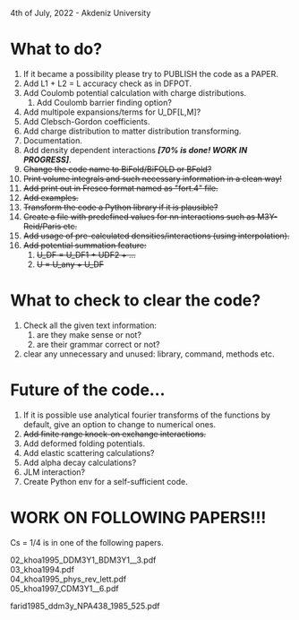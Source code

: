 4th of July, 2022 - Akdeniz University

# What to do?
1. If it became a possibility please try to PUBLISH the code as a PAPER.
2. Add L1 + L2 = L accuracy check as in DFPOT.
3. Add Coulomb potential calculation with charge distributions.
   1. Add Coulomb barrier finding option?
4. Add multipole expansions/terms for U_DF[L,M]?
5. Add Clebsch-Gordon coefficients.
6. Add charge distribution to matter distribution transforming.
7. Documentation. 
8. Add density dependent interactions **_[70% is done! WORK IN PROGRESS]_**.
9. <s>Change the code name to BiFold/BiFOLD or BFold?</s>
10. <s>Print volume integrals and such necessary information in a clean way!</s>
11. <s> Add print out in Fresco format named as "fort.4" file.</s>
12. <s>Add examples.</s>
13. <s>Transform the code a Python library if it is plausible?</s>
14. <s>Create a file with predefined values for nn interactions such as M3Y-Reid/Paris etc.</s>
15. <s>Add usage of pre-calculated densities/interactions (using interpolation).</s>
16. <s>Add potential summation feature:
    1. U_DF = U_DF1 + UDF2 + ...
    2. U = U_any + U_DF</s>


# What to check to clear the code?
1. Check all the given text information: 
   1. are they make sense or not? 
   2. are their grammar correct or not? 
2. clear any unnecessary and unused: library, command, methods etc.

# Future of the code...
1. If it is possible use analytical fourier transforms of the functions by default,
give an option to change to numerical ones.
2. <s>Add finite range knock-on exchange interactions.</s>
3. Add deformed folding potentials.
4. Add elastic scattering calculations?
5. Add alpha decay calculations?
6. JLM interaction?
7. Create Python env for a self-sufficient code. 

# WORK ON FOLLOWING PAPERS!!!
Cs = 1/4 is in one of the following papers.  

02_khoa1995_DDM3Y1_BDM3Y1__3.pdf  
03_khoa1994.pdf  
04_khoa1995_phys_rev_lett.pdf  
05_khoa1997_CDM3Y1__6.pdf  

farid1985_ddm3y_NPA438_1985_525.pdf  